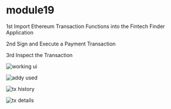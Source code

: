 # module19
1st Import Ethereum Transaction Functions into the Fintech Finder Application

2nd Sign and Execute a Payment Transaction

3rd Inspect the Transaction

![working ui](https://user-images.githubusercontent.com/101845770/185804868-79fa0c00-fe3f-4fa4-b4ec-356523ea6ac6.png)

![addy used](https://user-images.githubusercontent.com/101845770/185804812-d7978281-78fe-4ef6-be4c-0b9160181cb4.png)

![tx history](https://user-images.githubusercontent.com/101845770/185804817-01993b9a-7a05-406c-902a-979faf722510.png)

![tx details](https://user-images.githubusercontent.com/101845770/185804819-c95433a8-1f53-4448-aa26-a1a777d032d9.png)
